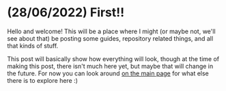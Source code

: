 <!-- THIS SITE IS LICENSED UNDER THE CIR-LICENSE. FOR MORE INFO VISIT https://github.com/Yuri010/CIR-License/
ORIGINAL CAN BE FOUND AT https://github.com/Yuri010/CIR-License/blob/main/License.md -->

# (28/06/2022) First!!
Hello and welcome! This will be a place where I might (or maybe not, we'll see about that) be posting some guides, repository related things, and all that kinds of stuff.

This post will basically show how everything will look, though at the time of making this post, there isn't much here yet, but maybe that will change in the future.
For now you can look around [on the main page](https://yuri010.github.io) for what else there is to explore here :)

